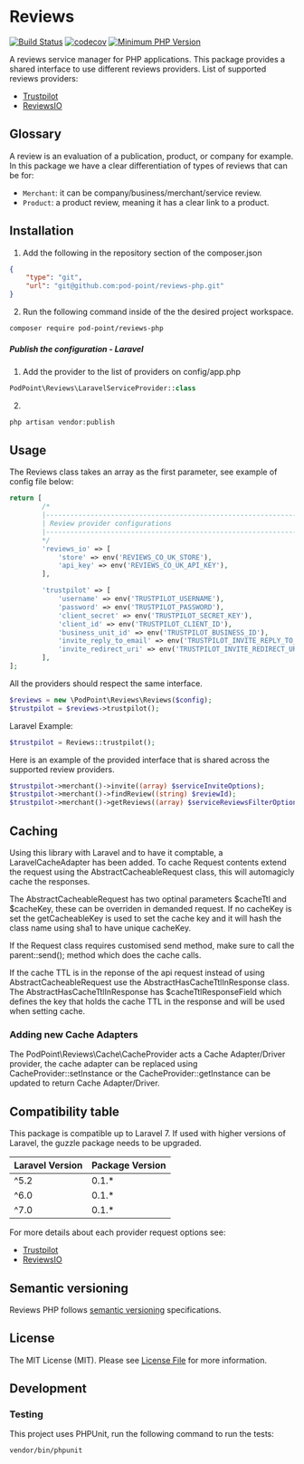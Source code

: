 # Reviews

[![Build Status](https://travis-ci.com/Pod-Point/reviews-php.svg?branch=master)](https://travis-ci.com/Pod-Point/reviews-php)
[![codecov](https://codecov.io/gh/Pod-Point/reviews-php/branch/master/graph/badge.svg)](https://codecov.io/gh/Pod-Point/reviews-php)
[![Minimum PHP Version](https://img.shields.io/badge/php-%3E%3D%207.1-8892BF.svg?style=flat-square)](https://php.net/)

A reviews service manager for PHP applications. This package provides a shared interface to use different reviews providers.
List of supported reviews providers:
 * [Trustpilot](https://trustpilot.com)
 * [ReviewsIO](https://reviews.co.uk/)

## Glossary

A review is an evaluation of a publication, product, or company for example. In this package we have a clear differentiation of types of reviews that can be for:
* `Merchant`: it can be company/business/merchant/service review.
* `Product`: a product review, meaning it has a clear link to a product.

## Installation

 1. Add the following in the repository section of the composer.json
```json
{
    "type": "git",
    "url": "git@github.com:pod-point/reviews-php.git"
}
```
2. Run the following command inside of the the desired project workspace.
```bash
composer require pod-point/reviews-php
```

##### Publish the configuration - Laravel
1. Add the provider to the list of providers on config/app.php
```php
PodPoint\Reviews\LaravelServiceProvider::class

```

2.
```php
php artisan vendor:publish
```

## Usage
The Reviews class takes an array as the first parameter, see example of config file below:
```php
return [
        /*
        |--------------------------------------------------------------------------
        | Review provider configurations
        |--------------------------------------------------------------------------
        */
        'reviews_io' => [
            'store' => env('REVIEWS_CO_UK_STORE'),
            'api_key' => env('REVIEWS_CO_UK_API_KEY'),
        ],

        'trustpilot' => [
            'username' => env('TRUSTPILOT_USERNAME'),
            'password' => env('TRUSTPILOT_PASSWORD'),
            'client_secret' => env('TRUSTPILOT_SECRET_KEY'),
            'client_id' => env('TRUSTPILOT_CLIENT_ID'),
            'business_unit_id' => env('TRUSTPILOT_BUSINESS_ID'),
            'invite_reply_to_email' => env('TRUSTPILOT_INVITE_REPLY_TO_EMAIL'),
            'invite_redirect_uri' => env('TRUSTPILOT_INVITE_REDIRECT_URI')
        ],
];
```

All the providers should respect the same interface.

```php
$reviews = new \PodPoint\Reviews\Reviews($config);
$trustpilot = $reviews->trustpilot();
```
Laravel Example:
```php
$trustpilot = Reviews::trustpilot();
```

Here is an example of the provided interface that is shared across the supported review providers.
```php
$trustpilot->merchant()->invite((array) $serviceInviteOptions);
$trustpilot->merchant()->findReview((string) $reviewId);
$trustpilot->merchant()->getReviews((array) $serviceReviewsFilterOptions);
```

## Caching

Using this library with Laravel and to have it comptable, a LaravelCacheAdapter has been added. To cache Request contents extend the request using the AbstractCacheableRequest class, this will automagicly cache the responses.

The AbstractCacheableRequest has two optinal parameters $cacheTtl and $cacheKey, these can be overriden in demanded request. If no cacheKey is set the getCacheableKey is used to set the cache key and it will hash the class name using sha1 to have unique cacheKey. 

If the Request class requires customised send method, make sure to call the parent::send(); method which does the cache calls. 

If the cache TTL is in the reponse of the api request instead of using AbstractCacheableRequest use the AbstractHasCacheTtlInResponse class. The AbstractHasCacheTtlInResponse has $cacheTtlResponseField which defines the key that holds the cache TTL in the response and will be used when setting cache. 


### Adding new Cache Adapters
The PodPoint\Reviews\Cache\CacheProvider acts a Cache Adapter/Driver provider, the cache adapter can be replaced using CacheProvider::setInstance or the CacheProvider::getInstance can be updated to return Cache Adapter/Driver. 


## Compatibility table
This package is compatible up to Laravel 7. If used with higher versions of Laravel, the guzzle package needs to be upgraded.  

| Laravel Version | Package Version |
| ------------- | ------------- |
| ^5.2  | 0.1.* |
| ^6.0  | 0.1.* |
| ^7.0  | 0.1.* |

For more details about each provider request options see:
 * [Trustpilot](https://github.com/Pod-Point/reviews-php/blob/master/src/Providers/Trustpilot/README.md) 
 * [ReviewsIO](https://github.com/Pod-Point/reviews-php/blob/master/src/Providers/ReviewsIo/README.md) 

## Semantic versioning
Reviews PHP follows [semantic versioning](https://semver.org/) specifications.

## License
The MIT License (MIT). Please see [License File](https://github.com/Pod-Point/reviews-php/LICENCE) for more information.

## Development
### Testing

This project uses PHPUnit, run the following command to run the tests:
```bash
vendor/bin/phpunit
```
